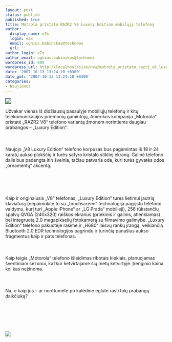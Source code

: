 ```yaml
---
layout: post
status: publish
published: true
title: Motrola pristato RAZR2 V8 Luxury Edition mobilųjį telefoną
author:
  display_name: eZx
  login: eZx
  email: ugnius.babinskas@technews
  url: ''
author_login: eZx
author_email: ugnius.babinskas@technews
wordpress_id: 609
wordpress_url: http://localhost/site/new/motrola_pristato_razr2_v8_luxury_edition_mobiluji_telefona/
date: '2007-10-13 13:24:10 +0300'
date_gmt: '2007-10-13 13:24:10 +0300'
categories:
- Naujienos
---
```

<div class="imgright"><img src="http://www.ipix.lt/out.php/i264250_razr2luxuryopen.jpg" border="1"></div>
<p>Užvakar vienas iš didžiausių pasaulyje mobiliųjų telefonų ir kitų telekomunikacijos priemonių gamintojų, Amerikos kompanija „Motorola“ pristatė „RAZR2 V8“ telefono variantą žmonėm norintiems daugiau prabangos – „Luxury Edition“.<br />
<br><br />
<br>Naujojo „V8 Luxury Edition“ telefono korpusas bus pagamintas iš 18 ir 24 karatų aukso plokščių ir turės safyro kristalo stiklinį ekraną. Galinė telefono dalis bus padengta itin švelnia, tačiau patvaria oda, kuri turės gyvatės odos „ornamentų“ akcentą.<br />
<br><br />
<br><br />
<br>Kaip ir originalusis „V8“ telefonas, „Luxury Edition“ turės lietimui jautrią klaviatūrą (nepainiokite to su „touchscreen“ technologija pagrįstu telefono valdymu, kurį turi „Apple iPhone“ ar „LG Prada“ mobilieji), 256 tūkstančių spalvų QVGA (240x320) raiškos ekranus (priekinis ir galinis, atlenkiamas) bei integruotą 2.0 megapikselių fotokamerą su filmavimo galimybe. „Luxury Edition“ telefono pakuotėje rasime ir „H680“ laisvų rankų įrangą, veikiančią Bluetooth 2.0 EDR technologijos pagrindu ir turinčią panašius aukso fragmentus kaip ir pats telefonas.<br />
<br><br />
<br>Kaip teigia „Motorola“ telefono išleidimas ribotais kiekiais, planuojamas šventiniam sezonui, kažkur ketvirtajame šių metų ketvirtyje. Įrenginio kaina kol kas nežinoma.<br />
<br><br />
<br>Na, o kaip jūs – ar norėtumėte po kalėdine eglute rasti tokį prabangų daikčiuką?<br />
<br><br />
<br><br />
<br><br><img src="http://www.ipix.lt/out.php/i264223_razr2luxuryfront.jpg"><br></p>
